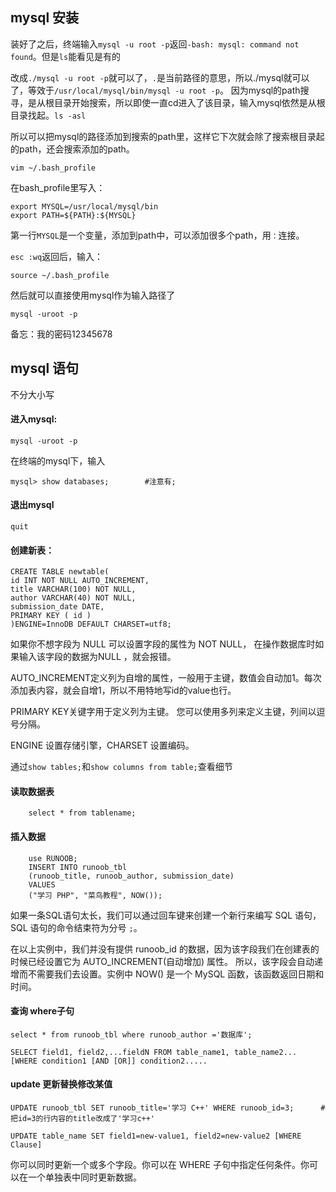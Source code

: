 ## mysql 安装
装好了之后，终端输入```mysql -u root -p```返回```-bash: mysql: command not found```。但是```ls```能看见是有的

改成```./mysql -u root -p```就可以了，```.```是当前路径的意思，所以./mysql就可以了，等效于```/usr/local/mysql/bin/mysql -u root -p```。
因为mysql的path搜寻，是从根目录开始搜索，所以即使一直cd进入了该目录，输入mysql依然是从根目录找起。```ls -asl```

所以可以把mysql的路径添加到搜索的path里，这样它下次就会除了搜索根目录起的path，还会搜索添加的path。

    vim ~/.bash_profile
在bash_profile里写入：


    export MYSQL=/usr/local/mysql/bin
    export PATH=${PATH}:${MYSQL}

第一行```MYSQL```是一个变量，添加到path中，可以添加很多个path，用```：```连接。

```esc :wq```返回后，输入：

    source ~/.bash_profile 
    
然后就可以直接使用mysql作为输入路径了

    mysql -uroot -p


备忘：我的密码12345678


## mysql 语句
不分大小写

#### 进入mysql:

    mysql -uroot -p
在终端的mysql下，输入

    mysql> show databases;        #注意有;
#### 退出mysql

    quit
 #### 创建新表：
 
    CREATE TABLE newtable(
    id INT NOT NULL AUTO_INCREMENT,
    title VARCHAR(100) NOT NULL,
    author VARCHAR(40) NOT NULL,
    submission_date DATE,
    PRIMARY KEY ( id )
    )ENGINE=InnoDB DEFAULT CHARSET=utf8;
如果你不想字段为 NULL 可以设置字段的属性为 NOT NULL， 在操作数据库时如果输入该字段的数据为NULL ，就会报错。

AUTO_INCREMENT定义列为自增的属性，一般用于主键，数值会自动加1。每次添加表内容，就会自增1，所以不用特地写id的value也行。

PRIMARY KEY关键字用于定义列为主键。 您可以使用多列来定义主键，列间以逗号分隔。

ENGINE 设置存储引擎，CHARSET 设置编码。

通过```show tables;```和```show columns from table;```查看细节

#### 读取数据表
    
        select * from tablename;
#### 插入数据
        
        use RUNOOB;
        INSERT INTO runoob_tbl 
        (runoob_title, runoob_author, submission_date)
        VALUES
        ("学习 PHP", "菜鸟教程", NOW());
如果一条SQL语句太长，我们可以通过回车键来创建一个新行来编写 SQL 语句，SQL 语句的命令结束符为分号 ```;```。

在以上实例中，我们并没有提供 runoob_id 的数据，因为该字段我们在创建表的时候已经设置它为 AUTO_INCREMENT(自动增加) 属性。 所以，该字段会自动递增而不需要我们去设置。实例中 NOW() 是一个 MySQL 函数，该函数返回日期和时间。

#### 查询 where子句

    select * from runoob_tbl where runoob_author ='数据库';
    
    SELECT field1, field2,...fieldN FROM table_name1, table_name2...
    [WHERE condition1 [AND [OR]] condition2.....

#### update 更新替换修改某值

    UPDATE runoob_tbl SET runoob_title='学习 C++' WHERE runoob_id=3;      #把id=3的行内容的title改成了'学习c++'
    
    UPDATE table_name SET field1=new-value1, field2=new-value2 [WHERE Clause]
    
你可以同时更新一个或多个字段。你可以在 WHERE 子句中指定任何条件。你可以在一个单独表中同时更新数据。
